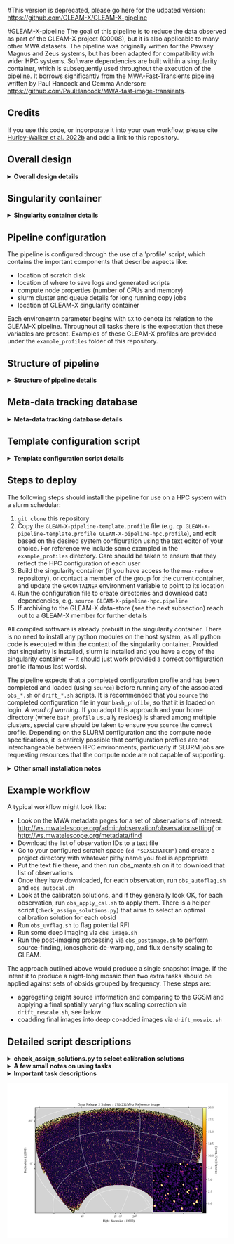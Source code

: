 #This version is deprecated, please go here for the udpated version: 
https://github.com/GLEAM-X/GLEAM-X-pipeline

#GLEAM-X-pipeline
The goal of this pipeline is to reduce the data observed as part of the GLEAM-X project (G0008), but it is also applicable to many other MWA datasets. The pipeline was originally written for the Pawsey Magnus and Zeus systems, but has been adapted for compatibility with wider HPC systems. Software dependencies are built within a singularity container, which is subsequently used throughout the execution of the pipeline. It borrows significantly from the MWA-Fast-Transients pipeline written by Paul Hancock and Gemma Anderson: https://github.com/PaulHancock/MWA-fast-image-transients.

## Credits
If you use this code, or incorporate it into your own workflow, please cite [Hurley-Walker et al. 2022b](https://ui.adsabs.harvard.edu/abs/2022arXiv220412762H/abstract) and add a link to this repository.

## Overall design

<details>
<summary><b>Overall design details</b></summary>

The pipeline is divided into two main components. The first is a set of bash scripts that direct the processing of the pipeline, and the second is a set ofpython codes that implement specialised methods. 

Each stage within the pipeline has at least two bash scripts associated with it. One is a template script, which contains special placeholders which represent observation specific values. The second is a generating script. Based on user specifications, the generating script will adapt the template for processing, replacing the placeholder values with there actual values appropriate for processing. The mechanism used to do this substitution is a `sed` command within the generating script. In general, template scripts end in `tmpl` and are placed in the `templates` sub-directory, and the generating scripts have filenames beginning with either `obs` or `drift` and are placed in the `bin` directory. These `obs` and `drift` scripts are also responsible for submitting work to the SLURM scheduler. 

The python codes are stored under the `gleam_x` sub-directory in a structure that is `pip` installable, if required. These codes have been updated to `python3`. Although some effort has been made to maintain backwards compatibility with `python2`, this is not guaranteed. Many of these python codes are called as standard command line programs within the pipeline, and have python module dependencies that should be standardised. For this reason, the `gleam_x` python module is installed within the singularity container. When deploying the pipeline for use, it is _not_ necessary to `pip install` the python module within this repository so that it is accessible as part of the larger HPC environment. 

</details>

## Singularity container

<details>
<summary>
<b>Singularity container details</b>
</summary>

The GLEAM-X singularity container is built to contain all programs that are used throughout the GLEAM-X processing pipeline. The intent is that the singularity container is either built using the provided build script in `containers`folder, or a reference in made to an existing container (see next section). In brief, if the container needs to be built `singularity` has to be installed on a machine with admin privileges. The container would be built using a command similar to:

`sudo singularity build gleamx_container.img gleamx_build.txt`

Once the container is built it would need to be copied over to the HPC that the pipeline would be deployed on, and its path set via the `GXCONTAINER` variable in GLEAM-X profile script.

The build recipe for the singularity container is included under the `containers` folder. Unfortunately, the `mwa-reduce` is a critical dependency and is only accessible to members of the MWA collaboration. For this reason, it may not be possible to build the singularity container yourself. We are happy to distribute the container to anyone upon request. In a future release we plan on having the GLEAM-X singularity container automatically download alongside the data dependencies. 

Generated scripts are executed entirely within the singularity container context. This includes calls to `gleam_x` python scripts, which are bundled within the container. The `obs_*.sh` are executed on the host system (i.e. outside the container), and will submit the generated script to the slurm schedular for execution. When slrum allocates a resource, the submitted task will execute the generated work script within the GLEAM-X singularity container context. 

The GLEAM-X pipeline used upon the `SINGULARITY_BINDPATH` mechanism to describe the set of filesystem paths that should be included within an invoked singularity context. This is a supported mechanism by singularity. During the invocation of a profile script this `SINGULARITY_BINDPATH` variable is created with the properties set by the GLEAM-X configuration described within the profile script. If this environment variable is mangled or reset by other operations then submitted tasks might fail in unexpected ways. 

</details>

## Pipeline configuration
The pipeline is configured through the use of a 'profile' script, which contains the important components that describe aspects like:
- location of scratch disk
- location of where to save logs and generated scripts
- compute node properties (number of CPUs and memory)
- slurm cluster and queue details for long running copy jobs
- location of GLEAM-X singularity container

Each environemtn parameter begins with `GX` to denote its relation to the GLEAM-X pipeline. Throughout all tasks there is the expectation that these variables are present. Examples of these GLEAM-X profiles are provided under the `example_profiles` folder of this repository. 

## Structure of pipeline

<details>
<summary><b>Structure of pipeline details</b></summary>

Code directory:
- bin: contains the bash scripts that generate files for execution
- templates: the template bash scripts that are used as the basis to generate submittable scripts
- containers: a container related space, currently containing the build script for the singularity container for reference
- models: Sky model files, including the Global GLEAM Sky Model which is extensively used throughout the pipeline
- mosaics: Template files used to instruct `SWarp` image co-adding
- gleam_x: Python module containing the GLEAM-X python code 
- utilities: Bespoke scripts used for isolated problems that should be preserved for prosperity

In the base path there are two files of importance:
- setup.py: file that allows for `gleam_x` to be installed as a python module
- GLEAM-X-pipeline-template.profile: a template of the GLEAM-X configuration

</details>

## Meta-data tracking database 

<details>
<summary><b>Meta-data tracking database details</b></summary>

If you are not planning on using the meta-data tracking component of the GLEAM-X pipeline, simply set `export GXTRACK='no'` in your GLEAM-X profile script and you can largely ignore this subsection. If unsure, read on. 

This `track_task.py` script is used throughout the pipeline to record properties of submitted tasks in a mySQL database. For submitted tasks it tracks things like:
- start and finish times 
- exit status
- task log location
- obsid task operated against
- project task operated against. 

Separately to tracking tasks, the database will also maintain a record of the state of individual obsids and their corresponding properties. These details are inserted into the database using `gleam_x/db/import_observations_from_db.py`. Given a list of obsids, this script will iteratively obtain corresponding meta-data from MWA web-services and insert them into the GLEAM-X database. If a task is submitted and is operating against an obsid not inserted into the GLEAM-X database there will be an error raised.

A separate mySQL server needs to be created, with an appropriate database schema and user authentication details, established. That is to say, the `track_task.py` script does _not_ create a database with an appropriate schema on first use. The database tables should be created using the `make_db.py` located within the `gleam_x/db` directory. Additionally, the `track_task.py` script will only execute correctly if account details required to authenticate against the mySQL server are set as GLEAM-X environment variables. If these details aren't provided (or the tracking has been disabled), `track_task.py` will simply exit with a small message. 

`track_task.py` is a script distributed with the `gleam_x` python module that makes up a component of this repository and is not intended for use outside of these scripts. The tracking behaviour is only enabled when `GXTRACK='track'`. If no tracking is required (for example, when processing an obsid that is not part of the G0008 project) then this variable should be set to anything other than `'track'`. 

For GLEAM-X use the following environment parameters (using `export`) should be set so that they can be picked up by `track_task.py`:
- `GXDBHOST` -- IP or resolvable hostname of the machine running the mySQL GLEAM-X database
- `GXDBPORT` -- The port number that the mySQL service is listening on
- `GXDBUSER` -- User name with write access to the GLEAM-X database
- `GXDBPASS` -- User password with write access to the GLEAM-X database

Generally, the account details can be obtained through a project member, and should be saved in a secure file specified by the `GXSECRETS` file (see below).

</details>

## Template configuration script

<details>
<summary><b>Template configuration script details</b></summary>

We provide `GLEAM-X-pipeline-template.profile` as an example configuration file that needs to be updated for the exact HPC system the GLEAM-X pipeline is being deployed on. Each environment variable also carries with it a brief description of its purporse and expected form.

When running the completed template file for the first time, a set of folders are created, and data dependencies are automatically downloaded. This should be a 'one-and-done' operation, but if locations are updated at a later time (or are accidently deleted) they would be redownloaded the next time the profile script is executed.

It will be necessary to `source` the completed template file before running any of the GLEAM-X scripts. This will export all GLEAM-X configurables into the environment of spawned processes, which are in turn passed along to submitted slurm tasks. 

The template example configuration profile also references a secrets file. It is intended that this file (which is not included in this repository) would contain user authentication details required for aspects of the pipeline, including the downloading of MWA data from ASVO and authentication against the mysql database (see above). This file is intentionally not included in this repository in an effort to ensure secrets are not accidently commited and made available. When created it should be set to have secure permissions, ie. `chmod700 gxsecrets_file.profile`. 

</details>

## Steps to deploy
The following steps should install the pipeline for use on a HPC system with a slurm schedular:
1. `git clone` this repository
2. Copy the `GLEAM-X-pipeline-template.profile` file (e.g. `cp GLEAM-X-pipeline-template.profile GLEAM-X-pipeline-hpc.profile`), and edit based on the desired system configuration using the text editor of your choice. For reference we include some exampled in the `example_profiles` directory. Care should be taken to ensure that they reflect the HPC configuration of each user
3. Build the singularity container (if you have access to the `mwa-reduce` repository), or contact a member of the group for the current container, and update the ``GXCONTAINER`` environment variable to point to its location
4. Run the configuration file to create directories and download data dependencies, e.g. `source GLEAM-X-pipeline-hpc.pipeline`
5. If archiving to the GLEAM-X data-store (see the next subsection) reach out to a GLEAM-X member for further details

All compiled software is already prebuilt in the singularity container. There is no need to install any python modules on the host system, as all python code is executed within the context of the singularity container. Provided that singularity is installed, slurm is installed and you have a copy of the singularity container -- it should just work provided a correct configuration profile (famous last words).

The pipeline expects that a completed configuration profile and has been completed and loaded (using `source`) before running any of the associated `obs_*.sh` or `drift_*.sh` scripts. It is recommended that you `source` the completed configuration file in your `bash_profile`, so that it is loaded on login. *A word of warning*. If you adopt this approach and your home directory (where `bash_profile` usually resides) is shared among multiple clusters, special care should be taken to ensure you `source` the correct profile. Depending on the SLURM configuration and the compute node specifications, it is entirely possible that configuration profiles are not interchangeable between HPC environments, particuarly if SLURM jobs are requesting resources that the compute node are not capable of supporting. 

<details>
<summary><b>Other small installation notes</b></summary>

### Data dependencies

The pipeline requires two data products to be downloaded:

- The MWA [Fully Embedded Element Beam](http://cerberus.mwa128t.org/mwa_full_embedded_element_pattern.h5): A HDF5 file containing the MWA FEE beam, which is used in some tooling (`calibrate`) to evaluate the instrumental response towards a particular direction at a particular frequency
- [Pre-computed MWA primary beams](https://cloudstor.aarnet.edu.au/plus/s/77FRhCpXFqiTq1H/download): A HDF5 file containing the FEE beam evaluated towards every MWA grid position for every frequency, which is used by a python [mwa_pb_lookup]([https://github.com/johnsmorgan/mwa_pb_lookup) module to quickly evaluate the primary beam by using the precompute and saved response (with interpolation in the spatial and frequency dimensions when required)

These are automatically downloaded by the example profile scripts if they do not exist in the deployed GLEAM-X pipeline folder. Be aware though that they are downloaded and extracted in the working directory when the profile script is executed before being moved into place. Depending on the HPC environment and set up this might result in 'disk quota' issues, particularly if running from `$HOME`. 


### SSH keys and archiving
The GLEAM-X team have secured an ongoing archive at [Data Central](https://datacentral.org.au/) that is used to save completed pipeline data products. These are copied as part of an archive stage using a numbus instance as a tunnel. To successfully run this stage your public ssh key has to be approved and stored as an allowed user. Reach out to one of the GLEAM-X members for assistance. 

As a note - within the Pawsey system it has been found that the singularity container is not able to consistently bind to the home directory of the user, meaning that the users default ssh credentials are not accessible. For this reason the current suggestion is to create a ssh keypair specific to the GLEAM-X pipeline. The ideal location would be with $GXBASE directory, however any path would be acceptable if you have read/write permission. Creating the ssh keypair is not part of the current version of the configuration template, but such a keypair can be created with 

`ssh-keygen -t rsa -f "${GXBASE}/ssh_keys/gx_${GXUSER}"` 

after the GLEAM-X configuration profile has been loaded. The archive stage expects the key to follow a `gx_${GXUSER}` format. This may change in a future release. 

Archiving data to Data Central is a two step process. Step one is to run `drift_archive_prep.sh`, which will iterate over a collection of obsids and prepare them for copying. This includes clipping and zipping model component files, and applying `SR6` to background and noise maps. Step two is to run `drift_transfer.sh`, which will then iterate over each obsid and copy desired files (using a SSHFS mount on the meta-data server) over to Data Central. 

</details>

## Example workflow

A typical workflow might look like:
   - Look on the MWA metadata pages for a set of observations of interest: http://ws.mwatelescope.org/admin/observation/observationsetting/ or http://ws.mwatelescope.org/metadata/find
   - Download the list of observation IDs to a text file
   - Go to your configured scratch space (`cd "$GXSCRATCH"`) and create a project directory with whatever pithy name you feel is appropriate
   - Put the text file there, and then run obs_manta.sh on it to download that list of observations
   - Once they have downloaded, for each observation, run `obs_autoflag.sh` and `obs_autocal.sh`
   - Look at the calibraton solutions, and if they generally look OK, for each observation, run `obs_apply_cal.sh` to apply them. There is a helper script (`check_assign_solutions.py`) that aims to select an optimal calibration solution for each obsid
   - Run `obs_uvflag.sh` to flag potential RFI
   - Run some deep imaging via `obs_image.sh`
   - Run the post-imaging processing via `obs_postimage.sh` to perform source-finding, ionospheric de-warping, and flux density scaling to GLEAM.

The approach outlined above would produce a single snapshot image. If the intent it to produce a night-long mosaic then two extra tasks should be applied against sets of obsids grouped by frequency. These steps are:
- aggregating bright source information and comparing to the GGSM and applying a final spatially varying flux scaling correction via `drift_rescale.sh`, see below
- coadding final images into deep co-added images via `drift_mosaic.sh`

## Detailed script descriptions
<details>
<summary>
<b>check_assign_solutions.py to select calibration solutions</b>
</summary>

GLEAM-X will direct the main response of the MWA towards a particular direction, and let the sky drift through it as the Earth rotates, and over the processing run will cycle through five frequency configurations. In typical procressing the GLEAM-X pipeline uses an in-field sky model to calibrate each obsid. In some cases this process does not converge to an optimal solution, with common causes being an especially bad ionosphere, or bright sources residing in a location of the primary beam with an especially chromatic response (or in a location with a poorly modeled primary beam response). In these cases we attempt to identify calibration solutions from an obsid nearby in time and at the same frequency. 

When in `assign` mode the `check_assign_solutions.py` will accept a new-line delimited text file of obsids, search for each of their associated calibration solution files, evaluate them, and then assign each obsid a calid -- an obsid whose calibration solutions should be used for the subject obsid. A typical example is:

`check_assign_solutions.py -t 0.25 assign XG_D-27_20180220.txt`

In this example, each calibration solution must have no more than 25% of its contents flagged (i.e. did not calibrate). The solution file contents a 2x2 Jones matrix per antenna per channel per timestep. In the current version of `check_assign_solutions.py`, edge channels flagged automatically are not included as part of the threshold statistics (although can be included with `--include-edge-channels`). 

A slightly more advanced invocation (which is now used in typical processing) is:

`check_assign_solutions.py -t 0.25 --segments 4 --segment-threshold 0.25 assign XG_D-27_20180220.txt --calids-out XG_D-27_20180220_calids.txt --only-calids`

In this example the 768 channels that make up a GLEAM-X measurement set are divided into 4 chunks, and each chunk is also checked in isolate to ensure that there is sufficent data (no more than 25% flagged). A separate new-line delimited text file `XG_D-27_20180220_calids.txt` is created that describes the calid to use for each obsid listed in `XG_D-27_20180220.txt`. 

The GLEAM-X meta-data server is used to obtain the frequency of each presented obsid, which is used when determining which calibration solution should be assigned to a subject obsid. Therefore, this script should only be used when:

1) the environment has been set up to allow communication with the mySQL server running on the nimbus vurtual machine,
2) the obsids are GLEAM-X observations which have been imported into the database. Note that this is not done automatically in typical processing, rathre it is done by an admin on the nimbus machine.

The hope is that once calids have been assigned to each obsid described in a file (`XG_D-27_20180220.txt`), then the `obs_apply_cal.sh` task may be used as:

`obs_apply_cal.sh -p project -c XG_D-27_20180220_calids.txt XG_D-27_20180220.txt`

</details>

<details>
<summary>
<b>A few small notes on using tasks</b>
</summary>

#### Specifying obsids
Most `obs_*.sh` style tasks have two ways of specifying which obsids to operate against. 

The first is simplying invoking the task with the obsid of interest on the command line, ie. `obs_autocal.sh -p test_project 1234568762`. This task will then look for the obsid folder (which in this example would be `"$GXSCRATCH/test_project/1234568762"`), and the submitted worker script will switch to it before carrying out any operations. 

If multiple obsids want to be specified for a single task (which is the typical suggested workflow when processing a night of data), then a new-line delimited text file of obsids may be created. When calling a task, the name of this text file should be specified inplace of a single obsid. Internally, tasks will create a job-array, where each obsid described by this new-line delimieted file are processed as a separate slurm job. 

#### Dependency chaining
Most tasks have a `-d` option, which will allow a slurm job-id to be passed, and included as a dependency when submitting a new slurm job. That is to say, an instruction is given to the slurm schedular to wait for a previously submitted task to finish before commencing work. Attempts are made to use the appropriate slurm directive that distinguishes between chaining work before a single obsid or a job-array of obsids. 

Although this 'technically' works in that an error is not immediatedly issued by the slurm schedular when a task is submitted, in practise it was found that in the job-array case some task-ids (elements of job-array) would fail to execute. This was happening in a un-predictable manner. It is suggested that this mode of operation be observed closely if invoked. 
</details>

<details>
<summary>
<b>Important task descriptions</b>
</summary>

### obs_manta.sh
Use the [ASVO-mwa](https://asvo.mwatelescope.org) service to do the cotter conversion and then download the resulting measurement set. No matter which cluster the jobs are submitted from, they will always run on the copy queue specified in the user profile script. On Pawsey systems this is typical the `Zeus` cluster's `copyq` queue.

usage:
```
obs_manta.sh [-p project] [-d dep] [-q queue] [-s timeave] [-k freqav] [-t] -o list_of_observations.txt
  -d dep      : job number for dependency (afterok)
  -q queue    : job queue, default=copyq
  -p project  : project, (must be specified, no default)
  -s timeav   : time averaging in sec. default = 4 s
  -k freqav   : freq averaging in KHz. default = 40 kHz
  -t          : test. Don't submit job, just make the batch file
                and then return the submission command
  -o obslist  : the list of obsids to process
```
uses templates:
- `manta.tmpl` (obsnum->OBSNUM/timeav->TRES/freqav->FRES)

### obs_autocal.sh
Generate calibration solutions for a given observation using the GLEAM-based sky model in the GLEAM-X-pipeline/models directory.

Usage:
```
obs_autocal.sh [-d dep] [-q queue] [-t] obsnum
  -p project : project, no default
  -d dep     : job number for dependency (afterok)
  -q queue   : job queue, default=workq
  -t         : test. Don't submit job, just make the batch file
               and then return the submission command
  obsnum     : the obsid to process
```

uses templates:
- `autocal.tmpl`
  - creates 3 time-step calibration solutions and compares them using aocal_diff.py to check the ionospheric variation. If configured these results are recorded in the GLEAM-X database, but otherwise nothing else is done with them to inform/modify the processing flow control
  - creates a single time-step calibration solution like: `<obsnum>_<calmodel>_solutions_initial.bin`
  - plots the calibration solutions

### obs_apply_cal.sh
Apply a pre-existing calibration solution to a measurement set.

Usage:
```
obs_apply_cal.sh [-p project] [-d dep] [-q queue] [-c calid] [-t] [-n] obsnum
  -p project  : project, no default
  -d dep      : job number for dependency (afterok)
  -q queue    : job queue, default=gpuq
  -c calid    : obsid for calibrator.
                project/calid/calid_*_solutions.bin will be used
                to calibrate if it exists, otherwise job will fail.
  -t          : test. Don't submit job, just make the batch file
                and then return the submission command
  obsnum      : the obsid to process
```

uses templates:
- `apply_cal.tmpl` (obsnum->OBSNUM, cal->CALOBSID)
  - applies the calibration solution from one data set to another

### obs_uvflag.sh
Scan the visibility data and flag for RFI

Usage:
```
obs_uvflag.sh [-p project] [-d dep] [-a account] [-z] [-t] obsnum
  -p project : project, no default
  -d dep     : job number for dependency (afterok)
  -z         : Debugging mode: flag the CORRECTED_DATA column
                instead of flagging the DATA column
  -t         : test. Don't submit job, just make the batch file
               and then return the submission command
  obsnum     : the obsid to process, or a text file of obsids (newline separated). 
               A job-array task will be submitted to process the collection of obsids. 
```
uses templates:
  - `uvflag.tmpl`
    - scans the visibility data and fits a trend as a function of uv-distance
    - visibilities outside a running mean/std region are flagged
    - uses a python script (`ms_flag_by_uvdist.py`) that is distributed with the `gleam_x` python module

### obs_uvsub.sh
Will invoke a simple procedure to attempt to remove bright A-Team sources predicted to be just outside an image field-of-view from the visibilitities within a measurement set. The procedure will create small images around A-Team sources, clean them in XX and YY telescope polarisations across a high number of sub-bands, and then subtract the model visibilities from the data. If there is more than one A-Team source with sufficently bright (after estimating telescope response) then they will each be visited. 

Usage:
```
obs_uvsub.sh [-d dep] [-a account] [-t] obsnum
  -p project : project, no default
  -d dep     : job number for dependency (afterok)
  -t         : test. Don't submit job, just make the batch file
               and then return the submission command
  -z         : Debug mode, so adjusts the CORRECTED_DATA column
  obsnum     : the obsid to process, or a text file of obsids (newline separated). 
               A job-array task will be submitted to process the collection of obsids. 
```
uses template:
  - `uvsub.tmpl`
    - `generate_ateam_subtract_model.py` will check for difficult A-Team sources and generate a script for execution
    - generated script perform `chgcenter` as necessary throughout the processing

### obs_image.sh
Image a single observation.

Usage: 
```
obs_image.sh [-d dep] [-p project] [-q queue] [-t] obsnum
  -d dep     : job number for dependency (afterok)
  -q queue   : job queue, default=workq
  -p project : project, (must be specified, no default)
  -t         : test. Don't submit job, just make the batch file
               and then return the submission command
  obsnum     : the obsid to process
```
uses templates:
- `image.tmpl`
  - Make four channels and an MFS image
  - Stokes I
  - Joined-channel clean
  - Auto-mask 3-sigma; auto-threshold 1-sigma

### obs_postimage.sh
Perform post-imaging correction on a image, including corrections to account for the distortion of the ionosphere. 

Usage:
```
obs_postimage.sh [-d dep] [-p project] [-a account] [-t] obsnum
  -d dep     : job number for dependency (afterok)
  -p project : project, (must be specified, no default)
  -t         : test. Don't submit job, just make the batch file
               and then return the submission command
  obsnum     : the obsid to process, or a text file of obsids (newline separated). 
               A job-array task will be submitted to process the collection of obsids.
```
uses templates:
  - `postimage.tmpl`
    - performs an `aegean` to perform source finding
    - `fits_warp` and `flux_warp` correct the image for effects of ionosphere
    - source finding is performed again on the corrected image

### obs_transient.sh
Will produce time-step images after subtracts the deep clean model generated by `obs_image.sh`. These time-step images are saved to be searched later for long-period transient objects; see (Hurley-Walker et al. 2022)[https://ui.adsabs.harvard.edu/abs/2022Natur.601..526H/abstract].

```
obs_transient.sh [-d dep] [-p project] [-z] [-t] obsnum
  -d dep     : job number for dependency (afterok)
  -p project : project, (must be specified, no default)
  -z         : Debugging mode: image the CORRECTED_DATA column
                instead of imaging the DATA column
  -t         : test. Don't submit job, just make the batch file
               and then return the submission command
  obsnum     : the obsid to process, or a text file of obsids (newline separated). 
               A job-array task will be submitted to process the collection of obsids. 
```
uses template:
  - `transient.tmpl`

### obs_binoc.sh
Will divide a measurement set up into four quadrants (north, south, east and west), each of which are imaged and catalogued separately. The resulting catalogues are saved for ionospheric analysis. 

```
obs_binoc.sh [-d dep] [-p project] [-a account] [-z] [-t] obsnum
  -d dep     : job number for dependency (afterok)
  -p project : project, (must be specified, no default)
  -z         : Debugging mode: image the CORRECTED_DATA column
                instead of imaging the DATA column
  -t         : test. Don't submit job, just make the batch file
               and then return the submission command
  obsnum     : the obsid to process, or a text file of obsids (newline separated). 
               A job-array task will be submitted to process the collection of obsids. 
```
uses templates:
  - `binoc.tmpl`
    - will make a copy of a measurement set for each direction, which is then flagged, imaged and deleted

### obs_zip_ms.sh
Will compress a measurement set into a single zip file. This is useful for HPC environments with inode quotas, as a single measurement set is actually comprised of many sub-folders and files.

Usage:
```
obs_zip_ms.sh [-d dep] [-p project] [-a account] [-u user] [-t] obsnum

Zips the measurement set in each obs directory in order to reduce the number of individual files being tracked by a file system. Useful for cases where filesystems have quota limits.

By default the measurement set will be compressed and then removed. The reverse operation is supported. 

  -d dep      : job number for dependency (afterok)
  -p project  : project, (must be specified, no default)
  -u          : unzip the previously compressed measurement set (default: False)
  -t          : test. Don't submit job, just make the batch file
                and then return the submission command
  obsnum      : the obsid to process, or a text file of obsids (newline separated). 
               A job-array task will be submitted to process the collection of obsids.
```
uses templates:
  - `zip_ms.tmpl`
      - will use `zip` for compression and `unzip` for decompression
      - if compression/decompression completed successfully then the original file is deleted
      - if decompressing a measurement set, the creation date-time stamp is updated to avoid file purge systems from activating and deleting 'old' files.

### obs_zip_folder.sh
Will compress an obsid folder and the entirity of its contents into a single zip file. This is useful on HPC system with inode quotas. 

Usage:
```
obs_zip_folder.sh [-d dep] [-p project] [-a account] [-u user] [-t] obsnum

Zips an entire obsid folder and its contents in order to reduce the number of individual files being tracked by a file system. Useful for cases where filesystems have quota limits.

By default the obsid folder will be compressed and then removed. The reverse operation is supported. 

  -d dep      : job number for dependency (afterok)
  -p project  : project, (must be specified, no default)
  -u          : unzip the previously compressed observation folder (default: False)
  -t          : test. Don't submit job, just make the batch file
                and then return the submission command
  obsnum      : the obsid to process, or a text file of obsids (newline separated). 
               A job-array task will be submitted to process the collection of obsids.
```
uses templates:
  - `zip_folder.tmpl`
      - will use `zip` for compression and `unzip` for decompression
      - if compression/decompression completed successfully then the original file is deleted
      - if decompressing a measurement set, the creation date-time stamp is updated to avoid file purge systems from activating and deleting 'old' files.

### obs_tar_folder.sh
Similar to `obs_zip_folder.sh` above, but uses `tar` inplace of `zip/unzip`, which can significantly accelerate the operation. Also has an `untar` option to expand a previously `tar`ed obsid folder. Creation date-time stamps are updated to avoid filesystem purge policies from being invoked. 

Usage:
```
obs_tar_folder.sh [-d dep] [-p project] [-a account] [-u user] [-t] obsnum

Tars an entire obsid folder and its contents in order to reduce the number of individual files being tracked by a file system. Useful for cases where filesystems have quota limits.

By default the obsid folder will be tarred (no compression) and then removed. The reverse operation is supported. 

  -d dep      : job number for dependency (afterok)
  -p project  : project, (must be specified, no default)
  -u          : un-tar the previously tarred observation folder (default: False)
  -t          : test. Don't submit job, just make the batch file
                and then return the submission command
  obsnum      : the obsid to process, or a text file of obsids (newline separated). 
               A job-array task will be submitted to process the collection of obsids. 
```
uses template:
  - `tar_folder.tmpl`
    - Will delete the starting data if the operation has been completed successfully

### drift_rescale.sh
Given a set of obsids which share the same central frequency, the sources detected in each obsid will be aggregated and compared to the Global GLEAM Sky Model to search and correct any low level positional flux inaccuracies. This will produce a new set of image and catalogue files in each obsid folder, as well as a set of catalogue fits files in the project directory. 

This code does not separate out obsids into groups based on their frequency. Instead, `obsid_ops.py obsid_list.txt split` could be used to output five new obsid lists group by central observing frequency. In typical GLEAM-X processing this task would be called five times -- once for each central frequency. 

Usage:
```
drift_rescale.sh [-p project] [-d dep] [-b projectpsf] [-a account] [-t] [-r] [-e dec] -o list_of_observations.txt
  -p project  : project, (must be specified, no default)
  -d dep     : job number for dependency (afterok)
  -t          : test. Don't submit job, just make the batch file
                and then return the submission command
  -r read : read existing solutions instead of writing new ones
  -b projpsf : the path to the projpsf_psf.fits data producted produced by drift_mosaic.sh. Used to identify obsids with high blur factors
  -o obslist  : the list of obsids to process
```
uses template:
  - `rescale.tmpl`
    - For each tasks, a job-array of length five is used to process the four 7.68MHz sub-bands and wide 30MHz band images/catalogues 

### drift_mosaic.sh
Given a set of obsids which share the same central frequency, their corresponding rescaled images are reinterpolated onto a common pixel grid and combined using `swarp`. In typical GLEAM-X processing this task would be called five times -- once for each group of obsids belonging to a single central frequency. 

Usage:
```
drift_mosaic.sh [-p project] [-d dep] [-q queue] [-a account] [-t] [-f] [-r ra] [-e dec] -o list_of_observations.txt
  -p project  : project, (must be specified, no default)
  -d dep      : job number for dependency (afterok)
  -t          : test. Don't submit job, just make the batch file
                and then return the submission command
  -f          : Use the data products produced by the filtered rescaling, which has 
                observations with high blur factors. This will only work if the 
                drift_rescale.sh task has been processed with a supplied -b psf option.  
  -r RA       : Right Ascension (decimal hours; default = guess from observation list)
  -e dec      : Declination (decimal degrees; default = guess from observation list)
  -m mosaicdir: Directory name for mosaics to be created (default=mosaic) 
  -o obslist  : the list of obsids to process
```
uses template:
  - `mosaic.tmpl`
    - An optimal position will be estimated using `calc_mean_pos.py`, attempting to minimise co-added image size and account for ZEA projection effects

### drift_night_coadd.sh
Task to combined night long mosaics that have already been processed using `drift_mosaic.sh`. 

Unlike most tasks, which operate on either a single obsid or a list of obsids specified in a text file, this task requires a list of directories that contain the outputs of `drift_mosaic.sh`/`mosaic.tmpl` to be specified. Internally to `drift_night_coadd.sh`, a job-array of length 25 is formed to attempt to add each sub-band and wide-band image together. The submitted work script attempts to ignore the component of the filename corresponding to each of the night-line mosaic names. 

Usage:
```
drift_night_coadd.sh [-p project] [-d dep] [-q queue] [-a account] [-t] [-r ra] [-e dec] list_of_nights.txt

Task to combine mosaics that have been produced by 'drift_mosaic.sh' into a single, larger image. The contents of
list_of_nights should be directed to the adopted mosaic folder for each nigh, incase a non-default 'mosaic' folder
name was used.

  -p project  : project, (must be specified, no default)
  -d dep     : job number for dependency (afterok)
  -t          : test. Don't submit job, just make the batch file
                and then return the submission command
  -r RA       : Right Ascension (decimal hours; default = guess from observation list)
  -e dec      : Declination (decimal degrees; default = guess from observation list)
  -m mosaicdir: Directory name for mosaics to be created (default = mosaics) 
  nightlist  : the list of nights with existing coadded images to process
```
uses template:
  - `nightcoadd.tmpl`
    - Relies on glob expression to extract the appropriate set of images to coadded in cases with the project name component of images changes
    - Copies of images are made before they are co-added (aside: symlinks were originally used but sometimes might not be bound to properly when singularity is called)

### drift_archive_prep.sh
This will prepare data components for long term archive at Data Central. This stage will
- compress measurement sets
- extract a region of the PSF / dirty beam
- clip and compress model component files
- perform lossy compress of some smoothly varying files (rms/bkg)

Usage:
```
drift_archive_prep.sh [-d dep] [-p project] [-t] obsnum

Prepares data products for eachobsid for archiving. This involves zipping and cropping certain data products, and moving them into place. This will NOT initiate the transfer to a remote endpoint. 

A SLURM job-array will be used to prepare separate obsids in parallel. 

  -d dep      : job number for dependency (afterok)
  -p project  : project, (must be specified, no default)
  -t          : test. Don't submit job, just make the batch file
                and then return the submission command
  -o obsnum   : A text file of obsids (newline separated). 
                A job-array task will be submitted to process the collection of obsids.
```
uses template:
  - `darchive.tmpl`

### drift_transfer.sh
Copies selected GLEAM-X data products over to the Data Central archive. This isrequired only for those doing bulk processing of data directly related to G0008. 

Usage:
```
drift_archive.sh [-d dep] [-p project] [-a account] [-u user] [-e endpoint] [-r remote_directory] [-q port] [-t] obsnum

Will rsync files over to a remote end point. It is expected that items have already been packaged for transfer by running drift_archive_prep.sh

Only a single process will be invoked for all obsids. There is no attempt to multi-process. 

  -d dep      : job number for dependency (afterok)
  -p project  : project, (must be specified, no default)
  -u user     : user name of system to archive to (default: '$user')
  -e endpoint : hostname to copy the archive data to (default: '$endpoint')
  -r remote   : remote directory to copy files to (default: '$remote')
  -t          : test. Don't submit job, just make the batch file
                and then return the submission command
  -o obsnum   : A text file of obsids (newline separated).  
  -q port     : The port number for rsync to use. (default: 22)
```

uses templates:
  - `transfer.tmpl`
    - requires access to GLEAM-X nimbus instance

</details>


![image](./banner_image.png)
